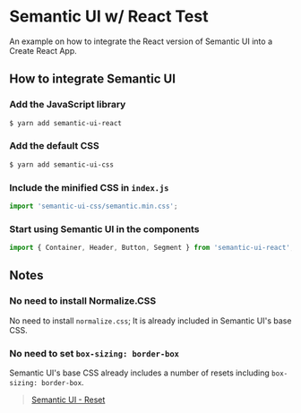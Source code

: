 # Semantic UI w/ React Test

An example on how to integrate the React version of Semantic UI into a Create React App.

## How to integrate Semantic UI

### Add the JavaScript library
```bash
$ yarn add semantic-ui-react
```

### Add the default CSS
```bash
$ yarn add semantic-ui-css
```

### Include the minified CSS in `index.js`
```js
import 'semantic-ui-css/semantic.min.css';
```

### Start using Semantic UI in the components
```js
import { Container, Header, Button, Segment } from 'semantic-ui-react';
```

## Notes

### No need to install Normalize.CSS

No need to install `normalize.css`; It is already included in Semantic UI's base CSS.

### No need to set `box-sizing: border-box`

Semantic UI's base CSS already includes a number of resets including `box-sizing: border-box`.

> [Semantic UI - Reset](https://semantic-ui.com/globals/reset.html)
